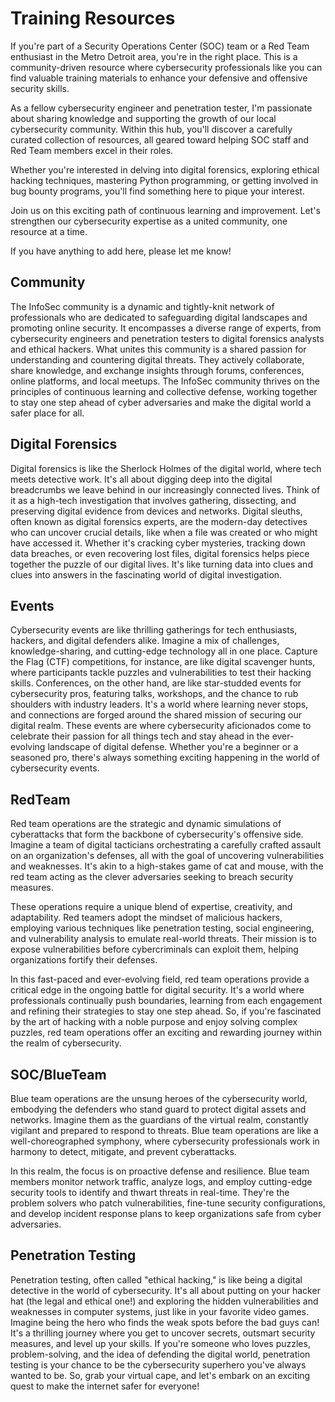 # Training Resources
If you're part of a Security Operations Center (SOC) team or a Red Team enthusiast in the Metro Detroit area, you're in the right place. This is a community-driven resource where cybersecurity professionals like you can find valuable training materials to enhance your defensive and offensive security skills.

As a fellow cybersecurity engineer and penetration tester, I'm passionate about sharing knowledge and supporting the growth of our local cybersecurity community. Within this hub, you'll discover a carefully curated collection of resources, all geared toward helping SOC staff and Red Team members excel in their roles.

Whether you're interested in delving into digital forensics, exploring ethical hacking techniques, mastering Python programming, or getting involved in bug bounty programs, you'll find something here to pique your interest.

Join us on this exciting path of continuous learning and improvement. Let's strengthen our cybersecurity expertise as a united community, one resource at a time.

If you have anything to add here, please let me know!

## Community
The InfoSec community is a dynamic and tightly-knit network of professionals who are dedicated to safeguarding digital landscapes and promoting online security. It encompasses a diverse range of experts, from cybersecurity engineers and penetration testers to digital forensics analysts and ethical hackers. What unites this community is a shared passion for understanding and countering digital threats. They actively collaborate, share knowledge, and exchange insights through forums, conferences, online platforms, and local meetups. The InfoSec community thrives on the principles of continuous learning and collective defense, working together to stay one step ahead of cyber adversaries and make the digital world a safer place for all.

## Digital Forensics
Digital forensics is like the Sherlock Holmes of the digital world, where tech meets detective work. It's all about digging deep into the digital breadcrumbs we leave behind in our increasingly connected lives. Think of it as a high-tech investigation that involves gathering, dissecting, and preserving digital evidence from devices and networks. Digital sleuths, often known as digital forensics experts, are the modern-day detectives who can uncover crucial details, like when a file was created or who might have accessed it. Whether it's cracking cyber mysteries, tracking down data breaches, or even recovering lost files, digital forensics helps piece together the puzzle of our digital lives. It's like turning data into clues and clues into answers in the fascinating world of digital investigation.

## Events
Cybersecurity events are like thrilling gatherings for tech enthusiasts, hackers, and digital defenders alike. Imagine a mix of challenges, knowledge-sharing, and cutting-edge technology all in one place. Capture the Flag (CTF) competitions, for instance, are like digital scavenger hunts, where participants tackle puzzles and vulnerabilities to test their hacking skills. Conferences, on the other hand, are like star-studded events for cybersecurity pros, featuring talks, workshops, and the chance to rub shoulders with industry leaders. It's a world where learning never stops, and connections are forged around the shared mission of securing our digital realm. These events are where cybersecurity aficionados come to celebrate their passion for all things tech and stay ahead in the ever-evolving landscape of digital defense. Whether you're a beginner or a seasoned pro, there's always something exciting happening in the world of cybersecurity events.

## RedTeam
Red team operations are the strategic and dynamic simulations of cyberattacks that form the backbone of cybersecurity's offensive side. Imagine a team of digital tacticians orchestrating a carefully crafted assault on an organization's defenses, all with the goal of uncovering vulnerabilities and weaknesses. It's akin to a high-stakes game of cat and mouse, with the red team acting as the clever adversaries seeking to breach security measures.

These operations require a unique blend of expertise, creativity, and adaptability. Red teamers adopt the mindset of malicious hackers, employing various techniques like penetration testing, social engineering, and vulnerability analysis to emulate real-world threats. Their mission is to expose vulnerabilities before cybercriminals can exploit them, helping organizations fortify their defenses.

In this fast-paced and ever-evolving field, red team operations provide a critical edge in the ongoing battle for digital security. It's a world where professionals continually push boundaries, learning from each engagement and refining their strategies to stay one step ahead. So, if you're fascinated by the art of hacking with a noble purpose and enjoy solving complex puzzles, red team operations offer an exciting and rewarding journey within the realm of cybersecurity.

## SOC/BlueTeam
Blue team operations are the unsung heroes of the cybersecurity world, embodying the defenders who stand guard to protect digital assets and networks. Imagine them as the guardians of the virtual realm, constantly vigilant and prepared to respond to threats. Blue team operations are like a well-choreographed symphony, where cybersecurity professionals work in harmony to detect, mitigate, and prevent cyberattacks.

In this realm, the focus is on proactive defense and resilience. Blue team members monitor network traffic, analyze logs, and employ cutting-edge security tools to identify and thwart threats in real-time. They're the problem solvers who patch vulnerabilities, fine-tune security configurations, and develop incident response plans to keep organizations safe from cyber adversaries.

## Penetration Testing
Penetration testing, often called "ethical hacking," is like being a digital detective in the world of cybersecurity. It's all about putting on your hacker hat (the legal and ethical one!) and exploring the hidden vulnerabilities and weaknesses in computer systems, just like in your favorite video games. Imagine being the hero who finds the weak spots before the bad guys can! It's a thrilling journey where you get to uncover secrets, outsmart security measures, and level up your skills. If you're someone who loves puzzles, problem-solving, and the idea of defending the digital world, penetration testing is your chance to be the cybersecurity superhero you've always wanted to be. So, grab your virtual cape, and let's embark on an exciting quest to make the internet safer for everyone!